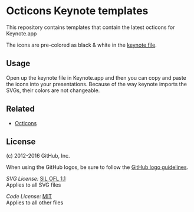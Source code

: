 # Octicons Keynote templates

This repository contains templates that contain the latest octicons for Keynote.app

The icons are pre-colored as black & white in the [keynote file](./lib/octicons-template.key).

## Usage

Open up the keynote file in Keynote.app and then you can copy and paste the icons into your presentations. Because of the way keynote imports the SVGs, their colors are not changeable.

## Related

* [Octicons](https://github.com/primer/octicons)

## License

(c) 2012-2016 GitHub, Inc.

When using the GitHub logos, be sure to follow the [GitHub logo guidelines](https://github.com/logos).

_SVG License:_ [SIL OFL 1.1](http://scripts.sil.org/OFL)  
Applies to all SVG files

_Code License:_ [MIT](./LICENSE)  
Applies to all other files
